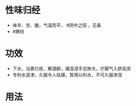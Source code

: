 # 性味归经
- 味辛、甘、酸，气温而平， #阴中之阳 ，无毒
-  #脾经 
# 功效
- 下水，治黄烂疮，解酒醉，燥湿浸手足肿大，疗脚气入脐高突
- 专利水逐津，久服令人枯燥，暂用以利水，不可久服渗湿
# 用法